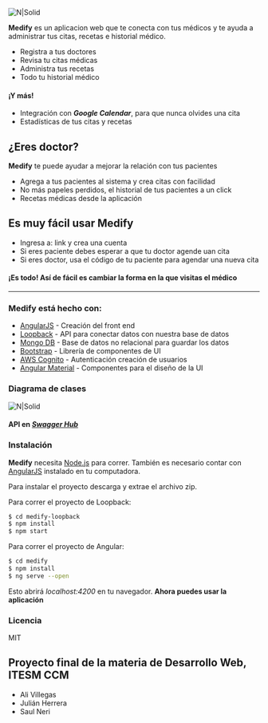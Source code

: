 
![N|Solid](https://gdurl.com/PtR2)

**Medify** es un aplicacion web que te conecta con tus médicos y te ayuda a administrar tus citas, recetas e historial médico.
  - Registra a tus doctores
  - Revisa tu citas médicas
  - Administra tus recetas
  - Todo tu historial médico 
#### ¡Y más!
  - Integración con ***Google Calendar***, para que nunca olvides una cita
  - Estadísticas de tus citas y recetas

## ¿Eres doctor?
**Medify** te puede ayudar a mejorar la relación con tus pacientes
  - Agrega a tus pacientes al sistema y crea citas con facilidad
  - No más papeles perdidos, el historial de tus pacientes a un click
  - Recetas médicas desde la aplicación

## Es muy fácil usar **Medify**
  - Ingresa a: link y crea una cuenta
  - Si eres paciente debes esperar a que tu doctor agende uan cita
  - Si eres doctor, usa el código de tu paciente para agendar una nueva cita
  
#### ¡Es todo! Así de fácil es cambiar la forma en la que visitas el médico

---------------------

### **Medify** está hecho con: 

* [AngularJS] - Creación del front end
* [Loopback] - API para conectar datos con nuestra base de datos
* [Mongo DB] - Base de datos no relacional para guardar los datos
* [Bootstrap] - Librería de componentes de UI
* [AWS Cognito] - Autenticación creación de usuarios
* [Angular Material] - Componentes para el diseño de la UI

### Diagrama de clases
![N|Solid](https://gdurl.com/LMuM)

#### API en *[Swagger Hub]*

### Instalación

**Medify** necesita [Node.js](https://nodejs.org/) para correr.
También es necesario contar con [AngularJS] instalado en tu computadora.  

Para instalar  el proyecto descarga y extrae el archivo zip.

Para correr el proyecto de Loopback: 
```sh
$ cd medify-loopback 
$ npm install 
$ npm start
```
Para correr el proyecto de Angular: 
```sh
$ cd medify 
$ npm install 
$ ng serve --open
```
Esto abrirá *localhost:4200* en tu navegador. **Ahora puedes usar la aplicación**

### Licencia
MIT

## Proyecto final de la materia de Desarrollo Web, ITESM CCM
  - Ali Villegas
  - Julián Herrera
  - Saul Neri


[//]: # 
   [Mongo DB]: <https://www.mongodb.com/>
   [Loopback]: <https://loopback.io/>
   [Bootstrap]: <https://getbootstrap.com/>
   [AWS Cognito]: <https://aws.amazon.com/cognito/>
   [AngularJS]: <http://angularjs.org>
   [Angular Material]: <https://material.angular.io/>
   [Swagger Hub]: <https://app.swaggerhub.com/apis/AliVillegas/loop-back_application/1.0.0>


